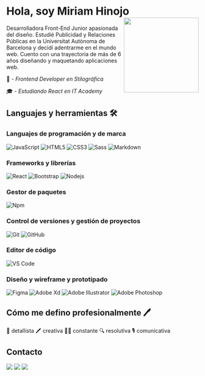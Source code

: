 # Hola, soy Miriam Hinojo <img align='right' src="https://stilografica.es/miriamAvatar.jpg" width="196px">
Desarrolladora Front-End Junior apasionada del diseño. Estudié Publicidad y Relaciones Públicas en la Universitat Autònoma de Barcelona y decidí adentrarme en el mundo web. Cuento con una trayectoria de más de 6 años diseñando y maquetando aplicaciones web. 

💼 - _Frontend Developer en Stilográfica_ <br>

🎓 - _Estudiando React en IT Academy_

## Languajes y herramientas 🛠 

### Languajes de programación y de marca
![JavaScript](https://img.shields.io/badge/-JavaScript-%23F7DF1C?style=flat-square&logo=javascript&logoColor=000000&labelColor=%23F7DF1C&color=%23FFCE5A)
![HTML5](https://img.shields.io/badge/-HTML5-%23E44D27?style=flat-square&logo=html5&logoColor=ffffff)
![CSS3](https://img.shields.io/badge/-CSS3-%231572B6?style=flat-square&logo=css3)
![Sass](https://img.shields.io/badge/-Sass-%23CC6699?style=flat-square&logo=sass&logoColor=ffffff)
![Markdown](https://img.shields.io/badge/-Markdown-000000?style=flat-square&logo=markdown)

### Frameworks y librerías
![React](https://img.shields.io/badge/-React-61DAFB?style=flat-square&logo=react&logoColor=ffffff)
![Bootstrap](https://img.shields.io/badge/-Bootstrap-563D7C?style=flat-square&logo=Bootstrap)
![Nodejs](https://img.shields.io/badge/-Nodejs-339933?style=flat-square&logo=Node.js&logoColor=ffffff)

### Gestor de paquetes
![Npm](https://img.shields.io/badge/-npm-CB3837?style=flat-square&logo=npm)

### Control de versiones y gestión de proyectos
![Git](https://img.shields.io/badge/-Git-%23F05032?style=flat-square&logo=git&logoColor=%23ffffff)
![GitHub](https://img.shields.io/badge/-GitHub-181717?style=flat-square&logo=github)

### Editor de código
![VS Code](http://img.shields.io/badge/-VS%20Code-007ACC?style=flat-square&logo=visual-studio-code&logoColor=ffffff)

### Diseño y wireframe y prototipado
![Figma](http://img.shields.io/badge/-Figma-f24e1e?style=flat-square&logo=figma&logoColor=ffffff)
![Adobe Xd](http://img.shields.io/badge/-Abode%20Xd-470137?style=flat-square&logo=adobe-xd&logoColor=ffffff)
![Adobe Illustrator](http://img.shields.io/badge/-Abode%20Illustrator-ff9934?style=flat-square&logo=adobe-illustrator&logoColor=ffffff)
![Adobe Photoshop](http://img.shields.io/badge/-Abode%20Photoshop-26C9FF?style=flat-square&logo=adobe-photoshop&logoColor=ffffff)

## Cómo me defino profesionalmente 🖊 
🎉 detallista   🖍 creativa  🧗‍♀️ constante  🔍 resolutiva 🎙 comunicativa

## Contacto
[<img src="https://img.shields.io/badge/linkedin-%2312100E.svg?&style=for-the-badge&logo=linkedin&logoColor=white&color=black" />](https://www.linkedin.com/in/miriamhinojo/)
[<img src="https://img.shields.io/badge/codepen-%2312100E.svg?&style=for-the-badge&logo=codepen&logoColor=white&color=black" />](https://codepen.io/miriamhinojo)
[<img src ="https://img.shields.io/badge/website-%23.svg?&style=for-the-badge&logo=www&logoColor=white%22&color=black">](https://miriamhinojo.stilografica.es)


